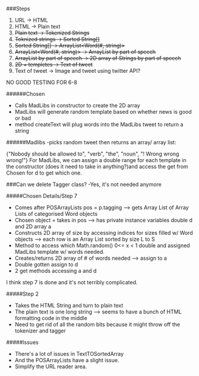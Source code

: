 ###Steps
1. URL -> HTML
2. HTML -> Plain text
3. ~~Plain text -> Tokenized Strings~~
4. ~~Toknized strings -> Sorted String[]~~
5. ~~Sorted String[] -> ArrayList<Word(#, string)>~~
6. ~~ArrayList<Word(#, string)> -> ArrayList<Word> by part of speech~~
7. ~~ArrayList<Word> by part of speech -> 2D array of Strings by part of speech~~
8. ~~2D + templetes -> Text of tweet~~
9. Text of tweet -> Image and tweet using twitter API?

NO GOOD TESTING FOR 6-8

######Chosen
 - Calls MadLibs in constructor to create the 2D array
 - MadLibs will generate random template based on whether news is good or bad
 - method createText will plug words into the MadLibs tweet to return a string

######Madlibs
-picks random tweet then returns an array/ array list:

{"Nobody should be allowed to", "verb", "the", "noun", "! Wrong wrong wrong!"}
For MadLibs, we can assign a double range for each template in the constructor (does it need to take in anything?)and access the get from Chosen for d to get which one.

###Can we delete Tagger class? -Yes, it's not needed anymore

#####Chosen Details/Step 7
 - Comes after POSArrayLists pos = p.tagging --> gets Array List of Array Lists of categorised Word objects
 - Chosen object = takes in pos --> has private instance variables double d and 2D array a
 - Constructs 2D array of size by accessing indices for sizes filled w/ Word objects --> each row is an Array List sorted by size L to S
 - Method to access which Math.random() 0<= x < 1 double and assigned MadLibs template w/ words needed.
 - Creates/returns 2D array of # of words needed --> assign to a
 - Double gotten assign to d
 - 2 get methods accessing a and d
 
 I think step 7 is done and it's not terribly complicated.
 
 #####Step 2
 - Takes the HTML String and turn to plain text
 - The plain text is one long string --> seems to have a bunch of HTML formatting code in the middle
 - Need to get rid of all the random bits because it might throw off the tokenizer and tagger
 
 #####Issues
 - There's a lot of issues in TextTOSortedArray
 - And the POSArrayLists have a slight issue.
 - Simplify the URL reader area.
 